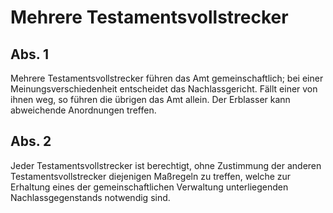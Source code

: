 # Mehrere Testamentsvollstrecker



## Abs. 1

 Mehrere Testamentsvollstrecker führen das Amt gemeinschaftlich; bei einer Meinungsverschiedenheit entscheidet das Nachlassgericht. Fällt einer von ihnen weg, so führen die übrigen das Amt allein. Der Erblasser kann abweichende Anordnungen treffen.

## Abs. 2

 Jeder Testamentsvollstrecker ist berechtigt, ohne Zustimmung der anderen Testamentsvollstrecker diejenigen Maßregeln zu treffen, welche zur Erhaltung eines der gemeinschaftlichen Verwaltung unterliegenden Nachlassgegenstands notwendig sind. 

